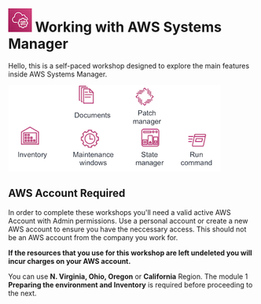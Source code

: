 # ![AWS Systems Manager](images/ssm.png) Working with AWS Systems Manager

Hello, this is a self-paced workshop designed to explore the main features inside AWS Systems Manager.

![SSM Features](images/ssm-features.png)

## AWS Account Required

In order to complete these workshops you'll need a valid active AWS Account with Admin permissions. Use a personal account or create a new AWS account to ensure you have the neccessary access. This should not be an AWS account from the company you work for.

**If the resources that you use for this workshop are left undeleted you will incur charges on your AWS account.**

You can use **N. Virginia, Ohio, Oregon** or **California** Region.
The module 1 **Preparing the environment and Inventory** is required before proceeding to the next.